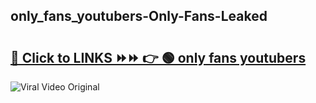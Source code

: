 
 ## only_fans_youtubers-Only-Fans-Leaked

# <h2><a href="https://clipsfans.com/only_fans_youtubers&ref=git">🔗 Click to LINKS ⏩⏩ 👉 🟢 only fans youtubers </a></h2>

<a href="https://clipsfans.com/only_fans_youtubers&ref=git" rel="nofollow" data-target="animated-image.originalLink"><img src="https://i.ibb.co.com/xMMVF88/686577567.gif" alt="Viral Video Original" style="max-width: 100%; display: inline-block;" data-target="animated-image.originalImage"></a>
